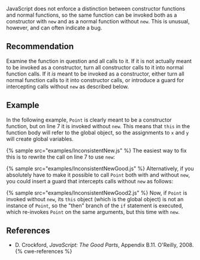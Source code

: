 JavaScript does not enforce a distinction between constructor functions and normal functions, so the same function can be invoked both as a constructor with `new` and as a normal function without `new`. This is unusual, however, and can often indicate a bug.


## Recommendation
Examine the function in question and all calls to it. If it is not actually meant to be invoked as a constructor, turn all constructor calls to it into normal function calls. If it *is* meant to be invoked as a constructor, either turn all normal function calls to it into constructor calls, or introduce a guard for intercepting calls without `new` as described below.


## Example
In the following example, `Point` is clearly meant to be a constructor function, but on line 7 it is invoked without `new`. This means that `this` in the function body will refer to the global object, so the assignments to `x` and `y` will create global variables.

{% sample src="examples/InconsistentNew.js" %}
The easiest way to fix this is to rewrite the call on line 7 to use `new`:

{% sample src="examples/InconsistentNewGood.js" %}
Alternatively, if you absolutely have to make it possible to call `Point` both with and without `new`, you could insert a guard that intercepts calls without `new` as follows:

{% sample src="examples/InconsistentNewGood2.js" %}
Now, if `Point` is invoked without `new`, its `this` object (which is the global object) is not an instance of `Point`, so the "then" branch of the `if` statement is executed, which re-invokes `Point` on the same arguments, but this time with `new`.


## References
* D. Crockford, *JavaScript: The Good Parts*, Appendix B.11. O'Reilly, 2008.
{% cwe-references %}
